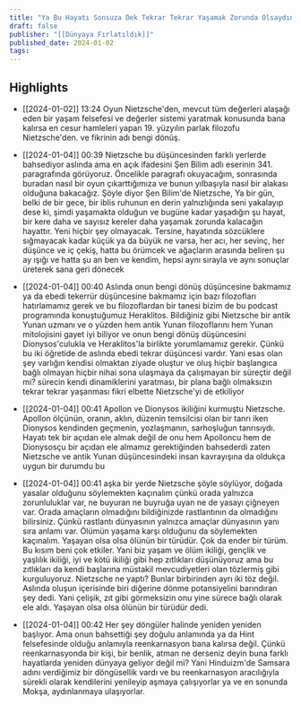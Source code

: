 ```yaml
---
title: "Ya Bu Hayatı Sonsuza Dek Tekrar Tekrar Yaşamak Zorunda Olsaydın?"
draft: false
publisher: "[[Dünyaya Fırlatıldık]]"
published_date: 2024-01-02
tags:
---
```



## Highlights
* [[2024-01-02]] 13:24  Oyun Nietzsche'den, mevcut tüm değerleri alaşağı eden bir yaşam felsefesi ve değerler sistemi yaratmak konusunda bana kalırsa en cesur hamleleri yapan 19. yüzyılın parlak filozofu Nietzsche'den. ve fikrinin adı bengi dönüş.

* [[2024-01-04]] 00:39  Nietzsche bu düşüncesinden farklı yerlerde bahsediyor aslında ama en açık ifadesini Şen Bilim adlı eserinin 341. paragrafında görüyoruz. Öncelikle paragrafı okuyacağım, sonrasında buradan nasıl bir oyun çıkarttığımıza ve bunun yılbaşıyla nasıl bir alakası olduğuna bakacağız. Şöyle diyor Şen Bilim'de Nietzsche, Ya bir gün, belki de bir gece, bir iblis ruhunun en derin yalnızlığında seni yakalayıp dese ki, şimdi yaşamakta olduğun ve bugüne kadar yaşadığın şu hayat, bir kere daha ve sayısız kereler daha yaşamak zorunda kalacağın hayattır. Yeni hiçbir şey olmayacak. Tersine, hayatında sözcüklere sığmayacak kadar küçük ya da büyük ne varsa, her acı, her sevinç, her düşünce ve iç çekiş, hatta bu örümcek ve ağaçların arasında beliren şu ay ışığı ve hatta şu an ben ve kendim, hepsi aynı sırayla ve aynı sonuçlar üreterek sana geri dönecek

* [[2024-01-04]] 00:40  Aslında onun bengi dönüş düşüncesine bakmamız ya da ebedi tekerrür düşüncesine bakmamız için bazı filozofları hatırlamamız gerek ve bu filozoflardan bir tanesi bizim de bu podcast programında konuştuğumuz Heraklitos. Bildiğiniz gibi Nietzsche bir antik Yunan uzmanı ve o yüzden hem antik Yunan filozoflarını hem Yunan mitolojisini gayet iyi biliyor ve onun bengi dönüş düşüncesini Dionysos'culukla ve Heraklitos'la birlikte yorumlamamız gerekir. Çünkü bu iki öğretide de aslında ebedi tekrar düşüncesi vardır. Yani esas olan şey varlığın kendisi olmaktan ziyade oluştur ve oluş hiçbir başlangıca bağlı olmayan hiçbir nihai sona ulaşmaya da çalışmayan bir süreçtir değil mi? sürecin kendi dinamiklerini yaratması, bir plana bağlı olmaksızın tekrar tekrar yaşanması fikri elbette Nietzsche'yi de etkiliyor

* [[2024-01-04]] 00:41  Apollon ve Dionysos ikiliğini kurmuştu Nietzsche. Apollon ölçünün, oranın, aklın, düzenin temsilcisi olan bir tanrı iken Dionysos kendinden geçmenin, yozlaşmanın, sarhoşluğun tanrısıydı. Hayatı tek bir açıdan ele almak değil de onu hem Apolloncu hem de Dionysosçu bir açıdan ele almamız gerektiğinden bahsederdi zaten Nietzsche ve antik Yunan düşüncesindeki insan kavrayışına da oldukça uygun bir durumdu bu

* [[2024-01-04]] 00:41  aşka bir yerde Nietzsche şöyle söylüyor, doğada yasalar olduğunu söylemekten kaçınalım çünkü orada yalnızca zorunluluklar var, ne buyuran ne buyruğa uyan ne de yasayı çiğneyen var. Orada amaçların olmadığını bildiğinizde rastlantının da olmadığını bilirsiniz. Çünkü rastlantı dünyasının yalnızca amaçlar dünyasının yanı sıra anlamı var. Ölümün yaşama karşı olduğunu da söylemekten kaçınalım. Yaşayan olsa olsa ölünün bir türüdür. Çok da ender bir türüm. Bu kısım beni çok etkiler. Yani biz yaşam ve ölüm ikiliği, gençlik ve yaşlılık ikiliği, iyi ve kötü ikiliği gibi hep zıtlıkları düşünüyoruz ama bu zıtlıkları da kendi başlarına müstakil mevcudiyetleri olan tözlermiş gibi kurguluyoruz. Nietzsche ne yaptı? Bunlar birbirinden ayrı iki töz değil. Aslında oluşun içerisinde biri diğerine dönme potansiyelini barındıran şey dedi. Yani çelişik, zıt gibi görmeksizin onu yine sürece bağlı olarak ele aldı. Yaşayan olsa olsa ölünün bir türüdür dedi.

* [[2024-01-04]] 00:42  Her şey döngüler halinde yeniden yeniden başlıyor. Ama onun bahsettiği şey doğulu anlamında ya da Hint felsefesinde olduğu anlamıyla reenkarnasyon bana kalırsa değil. Çünkü reenkarnasyonda bir kişi, bir benlik, atman ne derseniz deyin buna farklı hayatlarda yeniden dünyaya geliyor değil mi? Yani Hinduizm'de Samsara adını verdiğimiz bir döngüsellik vardı ve bu reenkarnasyon aracılığıyla sürekli olarak kendilerini yenileyip aşmaya çalışıyorlar ya ve en sonunda Mokşa, aydınlanmaya ulaşıyorlar.

